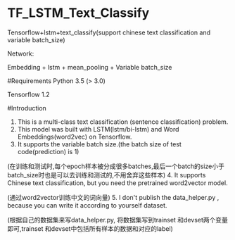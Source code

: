 # TF_LSTM_Text_Classify
Tensorflow+lstm+text_classify(support chinese text classification and variable batch_size)

Network:

  Embedding + lstm + mean_pooling + Variable batch_size
  
#Requirements
  Python 3.5 (> 3.0)
  
  Tensorflow 1.2

#Introduction
 
   1. This is a multi-class text classification (sentence classification) problem.
   2. This model was built with LSTM(lstm/bi-lstm) and Word Embeddings(word2vec) on Tensorflow.
   3. It supports the variable batch size.(the batch size of test code(prediction) is 1)
   
   (在训练和测试时,每个epoch样本被分成很多batches,最后一个batch的size小于batch_size时也是可以去训练和测试的,不用舍弃这些样本)
   4. It supports Chinese text classification, but you need the pretrained word2vector model.
   
   (通过word2vector训练中文的词向量)
   5. I don't publish the data_helper.py , because you can write it according to yourself dataset.
   
   (根据自己的数据集来写data_helper.py, 将数据集写到trainset 和devset两个变量即可,trainset 和devset中包括所有样本的数据和对应的label)
